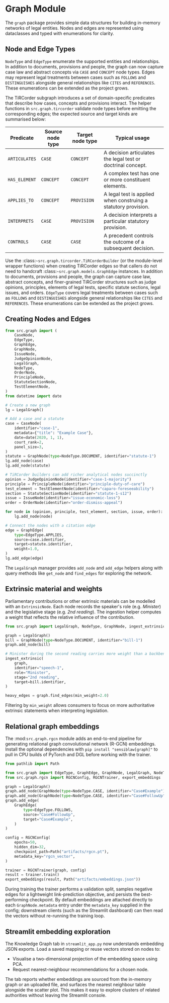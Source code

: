 # Graph Module

The `graph` package provides simple data structures for building in-memory
networks of legal entities. Nodes and edges are represented using dataclasses
and typed with enumerations for clarity.

## Node and Edge Types

`NodeType` and `EdgeType` enumerate the supported entities and relationships.
In addition to documents, provisions and people, the graph can now capture
case law and abstract concepts via ``CASE`` and ``CONCEPT`` node types.
Edges may represent legal treatments between cases such as ``FOLLOWS`` and
``DISTINGUISHES`` alongside general relationships like ``CITES`` and
``REFERENCES``. These enumerations can be extended as the project grows.

The TiRCorder subgraph introduces a set of domain-specific predicates that
describe how cases, concepts and provisions interact. The helper functions in
`src.graph.tircorder` validate node types before emitting the corresponding
edges; the expected source and target kinds are summarised below:

| Predicate      | Source node type | Target node type | Typical usage |
| -------------- | ---------------- | ---------------- | ------------- |
| `ARTICULATES`  | `CASE`           | `CONCEPT`        | A decision articulates the legal test or doctrinal concept. |
| `HAS_ELEMENT`  | `CONCEPT`        | `CONCEPT`        | A complex test has one or more constituent elements. |
| `APPLIES_TO`   | `CONCEPT`        | `PROVISION`      | A legal test is applied when construing a statutory provision. |
| `INTERPRETS`   | `CASE`           | `PROVISION`      | A decision interprets a particular statutory provision. |
| `CONTROLS`     | `CASE`           | `CASE`           | A precedent controls the outcome of a subsequent decision. |

Use the :class:`~src.graph.tircorder.TiRCorderBuilder` (or the module-level
wrapper functions) when creating TiRCorder edges so that callers do not need to
handcraft :class:`~src.graph.models.GraphEdge` instances.
In addition to documents, provisions and people, the graph can capture case law,
abstract concepts, and finer-grained TiRCorder structures such as judge
opinions, principles, elements of legal tests, specific statute sections, legal
issues, and orders. `EdgeType` covers legal treatments between cases such as
``FOLLOWS`` and ``DISTINGUISHES`` alongside general relationships like
``CITES`` and ``REFERENCES``. These enumerations can be extended as the project
grows.
 

## Creating Nodes and Edges

```python
from src.graph import (
    CaseNode,
    EdgeType,
    GraphEdge,
    GraphNode,
    IssueNode,
    JudgeOpinionNode,
    LegalGraph,
    NodeType,
    OrderNode,
    PrincipleNode,
    StatuteSectionNode,
    TestElementNode,
)
from datetime import date

# Create a new graph
lg = LegalGraph()

# Add a case and a statute
case = CaseNode(
    identifier="case-1",
    metadata={"title": "Example Case"},
    date=date(2020, 1, 1),
    court_rank=2,
    panel_size=3,
)
statute = GraphNode(type=NodeType.DOCUMENT, identifier="statute-1")
lg.add_node(case)
lg.add_node(statute)

# TiRCorder builders can add richer analytical nodes succinctly
opinion = JudgeOpinionNode(identifier="case-1-majority")
principle = PrincipleNode(identifier="principle-duty-of-care")
test_element = TestElementNode(identifier="caparo-foreseeability")
section = StatuteSectionNode(identifier="statute-1-s12")
issue = IssueNode(identifier="issue-economic-loss")
order = OrderNode(identifier="order-dismiss-appeal")

for node in (opinion, principle, test_element, section, issue, order):
    lg.add_node(node)

# Connect the nodes with a citation edge
edge = GraphEdge(
    type=EdgeType.APPLIES,
    source=case.identifier,
    target=statute.identifier,
    weight=1.0,
)
lg.add_edge(edge)
```

The `LegalGraph` manager provides `add_node` and `add_edge` helpers along with
query methods like `get_node` and `find_edges` for exploring the network.

## Extrinsic material and weights

Parliamentary contributions or other extrinsic materials can be modelled with
an `ExtrinsicNode`. Each node records the speaker's role (e.g. *Minister*) and
the legislative stage (e.g. *2nd reading*). The ingestion helper computes a
weight that reflects the relative influence of the contribution.

```python
from src.graph import LegalGraph, NodeType, GraphNode, ingest_extrinsic

graph = LegalGraph()
bill = GraphNode(type=NodeType.DOCUMENT, identifier="bill-1")
graph.add_node(bill)

# Minister during the second reading carries more weight than a backbencher
ingest_extrinsic(
    graph,
    identifier="speech-1",
    role="Minister",
    stage="2nd reading",
    target=bill.identifier,
)

heavy_edges = graph.find_edges(min_weight=2.0)
```

Filtering by `min_weight` allows consumers to focus on more authoritative
extrinsic statements when interpreting legislation.

## Relational graph embeddings

The :mod:`src.graph.rgcn` module adds an end-to-end pipeline for generating
relational graph convolutional network (R-GCN) embeddings. Install the optional
dependencies with ``pip install "sensiblaw[graph]"`` to pull in CPU builds of
PyTorch and DGL before working with the trainer.

```python
from pathlib import Path

from src.graph import EdgeType, GraphEdge, GraphNode, LegalGraph, NodeType
from src.graph.rgcn import RGCNConfig, RGCNTrainer, export_embeddings

graph = LegalGraph()
graph.add_node(GraphNode(type=NodeType.CASE, identifier="Case#Example"))
graph.add_node(GraphNode(type=NodeType.CASE, identifier="Case#FollowUp"))
graph.add_edge(
    GraphEdge(
        type=EdgeType.FOLLOWS,
        source="Case#FollowUp",
        target="Case#Example",
    )
)

config = RGCNConfig(
    epochs=50,
    hidden_dim=32,
    checkpoint_path=Path("artifacts/rgcn.pt"),
    metadata_key="rgcn_vector",
)

trainer = RGCNTrainer(graph, config)
result = trainer.train()
export_embeddings(result, Path("artifacts/embeddings.json"))
```

During training the trainer performs a validation split, samples negative edges
for a lightweight link-prediction objective, and persists the best-performing
checkpoint. By default embeddings are attached directly to each
``GraphNode.metadata`` entry under the ``metadata_key`` supplied in the config;
downstream clients (such as the Streamlit dashboard) can then read the vectors
without re-running the training loop.

## Streamlit embedding exploration

The Knowledge Graph tab in ``streamlit_app.py`` now understands embedding JSON
exports. Load a saved mapping or reuse vectors stored on nodes to:

* Visualise a two-dimensional projection of the embedding space using PCA.
* Request nearest-neighbour recommendations for a chosen node.

The tab reports whether embeddings are sourced from the in-memory graph or an
uploaded file, and surfaces the nearest neighbour table alongside the scatter
plot. This makes it easy to explore clusters of related authorities without
leaving the Streamlit console.
